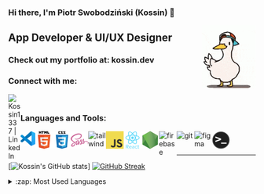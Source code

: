 ### Hi there, I'm Piotr Swobodziński (Kossin) 👋

<img align="right" alt="GIF" src="gifs/duck.gif" width="110" height="130" />

## App Developer & UI/UX Designer
### Check out my portfolio at: <a hraf="kossin.dev" target="_blank" color="#00ccff">kossin.dev</a>

### Connect with me:
[<img align="left" alt="Kossin1337 | LinkedIn" width="25px" src="https://raw.githubusercontent.com/peterthehan/peterthehan/master/assets/linkedin.svg" />][linkedin]

<br />

### Languages and Tools:

<img align="left" alt="Visual Studio Code" width="30px" src="https://raw.githubusercontent.com/github/explore/80688e429a7d4ef2fca1e82350fe8e3517d3494d/topics/visual-studio-code/visual-studio-code.png" />
<img align="left" alt="HTML5" width="36px" src="https://raw.githubusercontent.com/github/explore/80688e429a7d4ef2fca1e82350fe8e3517d3494d/topics/html/html.png" />
<img align="left" alt="CSS3" width="36px" src="https://raw.githubusercontent.com/github/explore/80688e429a7d4ef2fca1e82350fe8e3517d3494d/topics/css/css.png" />
<img align="left" alt="Sass" width="36px" src="https://raw.githubusercontent.com/github/explore/80688e429a7d4ef2fca1e82350fe8e3517d3494d/topics/sass/sass.png" />
<img align="left"  alt="tailwind" width="36px" src="https://www.vectorlogo.zone/logos/tailwindcss/tailwindcss-icon.svg" />
<img align="left" alt="JavaScript" width="36px" src="https://raw.githubusercontent.com/github/explore/80688e429a7d4ef2fca1e82350fe8e3517d3494d/topics/javascript/javascript.png" />
<img align="left" alt="react" width="36" src="https://raw.githubusercontent.com/devicons/devicon/master/icons/react/react-original-wordmark.svg" />
<img align="left" alt="Node.js" width="36px" src="https://raw.githubusercontent.com/github/explore/80688e429a7d4ef2fca1e82350fe8e3517d3494d/topics/nodejs/nodejs.png" />
<img align="left" alt="firebase" width="36px" src="https://www.vectorlogo.zone/logos/firebase/firebase-icon.svg" />
<img align="left" alt="git" width="36px" src="https://www.vectorlogo.zone/logos/git-scm/git-scm-icon.svg" />
<img align="left" alt="figma" width="36px" src="https://www.vectorlogo.zone/logos/figma/figma-icon.svg" />
<img align="left" alt="Terminal" width="36px" src="https://raw.githubusercontent.com/github/explore/80688e429a7d4ef2fca1e82350fe8e3517d3494d/topics/terminal/terminal.png" />

<br />
<br />

---

[![Kossin's GitHub stats](https://github-readme-stats.vercel.app/api?username=kossin1337&show_icons=true&theme=radical)]
[![GitHub Streak](https://github-readme-streak-stats.herokuapp.com?user=kossin1337&theme=highcontrast&date_format=M%20j%5B%2C%20Y%5D)](https://git.io/streak-stats)

<details>
  <summary>:zap: Most Used Languages</summary>

<img align="left" alt="Anna's GitHub Top Languages" src="https://github-readme-stats.vercel.app/api/top-langs/?username=kossin1337" />

</details>

[linkedin]: https://www.linkedin.com/in/kossin1337/
[instagram]: https://www.instagram.com/kossin1337/
[engineeringthesis]: https://github.com/Kossin1337/API-Crypto-tracker

<!---
Kossin1337/Kossin1337 is a ✨ special ✨ repository because its `README.md` (this file) appears on your GitHub profile.
You can click the Preview link to take a look at your changes.
--->
